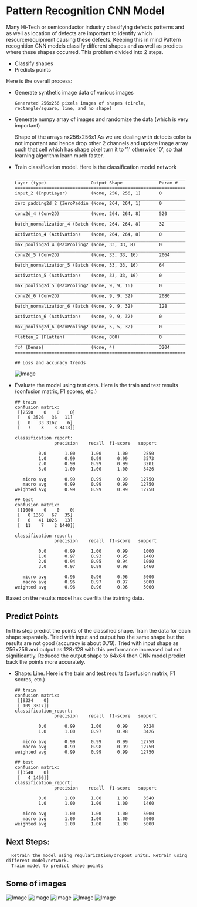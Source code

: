# Pattern Recognition CNN Model
Many Hi-Tech or semiconductor industry classifying defects patterns and as well as location of defects are important to identify which resource/equipment causing these defects. Keeping this in mind Pattern recognition CNN models classify different shapes and as well as predicts where these shapes occurred. This problem divided into 2 steps.
* Classify shapes
* Predicts points

Here is the overall process:
* Generate synthetic image data of various images

      Generated 256x256 pixels images of shapes (circle, rectangle/square, line, and no shape)
 * Generate numpy array of images and randomize the data (which is very important)
 
      Shape of the arrays nx256x256x1
      As we are dealing with detects color is not important and hence drop other 2 channels and update image array such that cell which has shape pixel turn it to '1' otherwise '0', so that learning algorithm learn much faster.
* Train classification model. Here is the classification model network
      
      _________________________________________________________________
      Layer (type)                 Output Shape              Param #   
      =================================================================
      input_2 (InputLayer)         (None, 256, 256, 1)       0         
      _________________________________________________________________
      zero_padding2d_2 (ZeroPaddin (None, 264, 264, 1)       0         
      _________________________________________________________________
      conv2d_4 (Conv2D)            (None, 264, 264, 8)       520       
      _________________________________________________________________
      batch_normalization_4 (Batch (None, 264, 264, 8)       32        
      _________________________________________________________________
      activation_4 (Activation)    (None, 264, 264, 8)       0         
      _________________________________________________________________
      max_pooling2d_4 (MaxPooling2 (None, 33, 33, 8)         0         
      _________________________________________________________________
      conv2d_5 (Conv2D)            (None, 33, 33, 16)        2064      
      _________________________________________________________________
      batch_normalization_5 (Batch (None, 33, 33, 16)        64        
      _________________________________________________________________
      activation_5 (Activation)    (None, 33, 33, 16)        0         
      _________________________________________________________________
      max_pooling2d_5 (MaxPooling2 (None, 9, 9, 16)          0         
      _________________________________________________________________
      conv2d_6 (Conv2D)            (None, 9, 9, 32)          2080      
      _________________________________________________________________
      batch_normalization_6 (Batch (None, 9, 9, 32)          128       
      _________________________________________________________________
      activation_6 (Activation)    (None, 9, 9, 32)          0         
      _________________________________________________________________
      max_pooling2d_6 (MaxPooling2 (None, 5, 5, 32)          0         
      _________________________________________________________________
      flatten_2 (Flatten)          (None, 800)               0         
      _________________________________________________________________
      fc4 (Dense)                  (None, 4)                 3204      
      =================================================================

      ## Loss and accuracy trends
  
  ![Image](/images/loas_accuracy_trend.png)

* Evaluate the model using test data. Here is the train and test results (confusion matrix, F1 scores, etc.)

      ## train
      confusion matrix:
       [[2550    0    0    0]
       [   0 3526   36   11]
       [   0   33 3162    6]
       [   7    3    3 3413]]
       
      classification report:
                     precision    recall  f1-score   support

               0.0       1.00      1.00      1.00      2550
               1.0       0.99      0.99      0.99      3573
               2.0       0.99      0.99      0.99      3201
               3.0       1.00      1.00      1.00      3426

         micro avg       0.99      0.99      0.99     12750
         macro avg       0.99      0.99      0.99     12750
      weighted avg       0.99      0.99      0.99     12750

      ## test
      confusion matrix:
       [[1000    0    0    0]
       [   0 1358   67   35]
       [   0   41 1026   13]
       [  11    7    2 1440]]
       
      classification report:
                     precision    recall  f1-score   support

               0.0       0.99      1.00      0.99      1000
               1.0       0.97      0.93      0.95      1460
               2.0       0.94      0.95      0.94      1080
               3.0       0.97      0.99      0.98      1460

         micro avg       0.96      0.96      0.96      5000
         macro avg       0.96      0.97      0.97      5000
      weighted avg       0.96      0.96      0.96      5000


Based on the results model has overfits the training data.

## Predict Points
In this step predict the points of the classified shape. Train the data for each shape separately. Tried with input and output has the same shape but the results are not good (accuracy is about 0.79). Tried with input shape as 256x256 and output as 128x128 with this performance increased but not significantly. Reduced the output shape to 64x64 then CNN model predict back the points more accurately.

* Shape: Line. Here is the train and test results (confusion matrix, F1 scores, etc.)

      ## train
      confusion matrix:
       [[9324    0]
       [ 109 3317]]
      classification_report:
                     precision    recall  f1-score   support

               0.0       0.99      1.00      0.99      9324
               1.0       1.00      0.97      0.98      3426

         micro avg       0.99      0.99      0.99     12750
         macro avg       0.99      0.98      0.99     12750
      weighted avg       0.99      0.99      0.99     12750

      ## test
      confusion matrix:
       [[3540    0]
       [   4 1456]]
      classification_report:
                     precision    recall  f1-score   support

               0.0       1.00      1.00      1.00      3540
               1.0       1.00      1.00      1.00      1460

         micro avg       1.00      1.00      1.00      5000
         macro avg       1.00      1.00      1.00      5000
      weighted avg       1.00      1.00      1.00      5000



## Next Steps:

      Retrain the model using regularization/dropout units. Retrain using different model/network.
      Train model to predict shape points

## Some of images
![Image](/images/shapeImage2.png) ![Image](/images/shapeImage1.png) 
![Image](/images/shapeImage3.png) ![Image](/images/shapeImage4.png) 
![Image](/images/shapeImage5.png)


